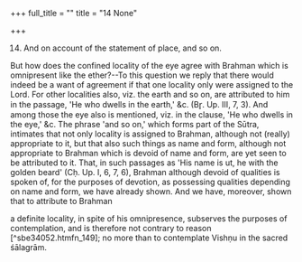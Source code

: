 +++
full_title = ""
title = "14 None"

+++


14. And on account of the statement of place, and so on.

But how does the confined locality of the eye agree with Brahman which is omnipresent like the ether?--To this question we reply that there would indeed be a want of agreement if that one locality only were assigned to the Lord. For other localities also, viz. the earth and so on, are attributed to him in the passage, 'He who dwells in the earth,' &c. (Br̥. Up. III, 7, 3). And among those the eye also is mentioned, viz. in the clause, 'He who dwells in the eye,' &c. The phrase 'and so on,' which forms part of the Sūtra, intimates that not only locality is assigned to Brahman, although not (really) appropriate to it, but that also such things as name and form, although not appropriate to Brahman which is devoid of name and form, are yet seen to be attributed to it. That, in such passages as 'His name is ut, he with the golden beard' (Cḥ. Up. I, 6, 7, 6), Brahman although devoid of qualities is spoken of, for the purposes of devotion, as possessing qualities depending on name and form, we have already shown. And we have, moreover, shown that to attribute to Brahman

a definite locality, in spite of his omnipresence, subserves the purposes of contemplation, and is therefore not contrary to reason [^sbe34052.htmfn_149]; no more than to contemplate Vishṇu in the sacred śālagrām.


